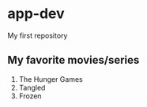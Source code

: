 # app-dev
My first repository
## My favorite movies/series
1. The Hunger Games
2. Tangled
3. Frozen
